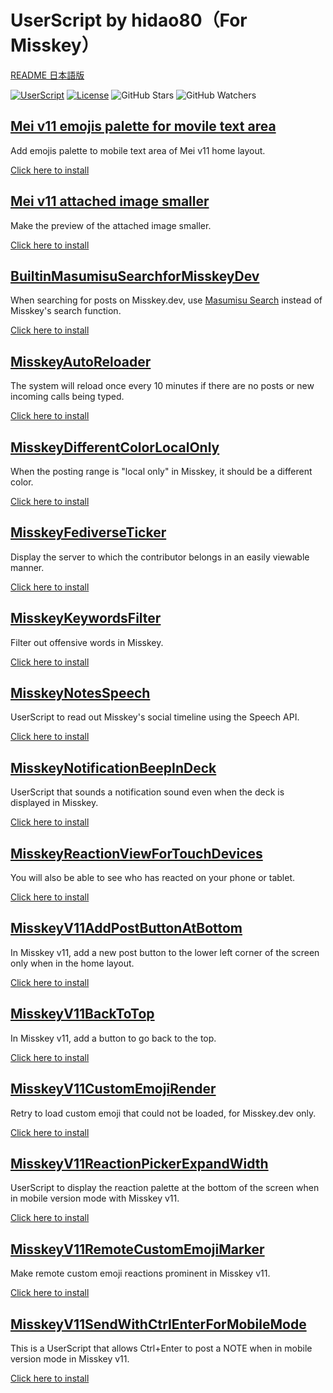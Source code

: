 # UserScript by hidao80（For Misskey）

[README 日本語版](./README_ja.md)

[![UserScript](https://img.shields.io/badge/Framework-UserScript-blue.svg)](https://en.wikipedia.org/wiki/Userscript)
[![License](https://img.shields.io/github/license/hidao80/UserScript)](/LICENSE)
![GitHub Stars](https://img.shields.io/github/stars/hidao80/UserScript?style=social)
![GitHub Watchers](https://img.shields.io/github/watchers/hidao80/UserScript?style=social)

## [Mei v11 emojis palette for movile text area](./MeiV11EmojisPaletteForMovileTextArea/README.md)

Add emojis palette to mobile text area of Mei v11 home layout.

[Click here to install](https://github.com/hidao80/UserScript/raw/main/src/Misskey/MeiV11EmojisPaletteForMovileTextArea/MeiV11EmojisPaletteForMovileTextArea.user.js)

## [Mei v11 attached image smaller](./MeiV11AttachedImageSmaller/README.md)

Make the preview of the attached image smaller.

[Click here to install](https://github.com/hidao80/UserScript/raw/main/src/Misskey/MeiV11AttachedImageSmaller/MeiV11AttachedImageSmaller.user.js)

## [BuiltinMasumisuSearchforMisskeyDev](./BuiltinMasumisuSearchforMisskeyDev/README.md)

When searching for posts on Misskey.dev, use [Masumisu Search](https://masmis-search.ja-jp.org/ui) instead of Misskey's search function.

[Click here to install](https://github.com/hidao80/UserScript/raw/main/src/Misskey/BuiltinMasumisuSearchforMisskeyDev/BuiltinMasumisuSearchforMisskeyDev.user.js)

## [MisskeyAutoReloader](./MisskeyAutoReloader/README.md)

The system will reload once every 10 minutes if there are no posts or new incoming calls being typed.

[Click here to install](https://github.com/hidao80/UserScript/raw/main/src/Misskey/MisskeyAutoReloader/MisskeyAutoReloader.user.js)

## [MisskeyDifferentColorLocalOnly](./MisskeyDifferentColorLocalOnly/README.md)

When the posting range is "local only" in Misskey, it should be a different color.

[Click here to install](https://github.com/hidao80/UserScript/raw/main/src/Misskey/MisskeyDifferentColorLocalOnly/MisskeyDifferentColorLocalOnly.user.js)

## [MisskeyFediverseTicker](./MisskeyFediverseTicker/README.md)

Display the server to which the contributor belongs in an easily viewable manner.

[Click here to install](https://github.com/hidao80/UserScript/raw/main/src/Misskey/MisskeyFediverseTicker/MisskeyFediverseTicker.user.js)

## [MisskeyKeywordsFilter](./MisskeyKeywordsFilter/README.md)

Filter out offensive words in Misskey.

[Click here to install](https://github.com/hidao80/UserScript/raw/main/src/Misskey/MisskeyKeywordsFilter/MisskeyKeywordsFilter.user.js)

## [MisskeyNotesSpeech](./MisskeyNotesSpeech/README.md)

UserScript to read out Misskey's social timeline using the Speech API.

[Click here to install](https://github.com/hidao80/UserScript/raw/main/src/Misskey/MisskeyNotesSpeech/MisskeyNotesSpeech.user.js)

## [MisskeyNotificationBeepInDeck](./MisskeyNotificationBeepInDeck/README.md)

UserScript that sounds a notification sound even when the deck is displayed in Misskey.

[Click here to install](https://github.com/hidao80/UserScript/raw/main/src/Misskey/MisskeyNotificationBeepInDeck/MisskeyNotificationBeepInDeck.user.js)

## [MisskeyReactionViewForTouchDevices](./MisskeyReactionViewForTouchDevices/README.md)

You will also be able to see who has reacted on your phone or tablet.

[Click here to install](https://github.com/hidao80/UserScript/raw/main/src/Misskey/MisskeyReactionViewForTouchDevices/MisskeyReactionViewForTouchDevices.user.js)

## [MisskeyV11AddPostButtonAtBottom](./MisskeyV11AddPostButtonAtBottom/README.md)

In Misskey v11, add a new post button to the lower left corner of the screen only when in the home layout.

[Click here to install](https://github.com/hidao80/UserScript/raw/main/src/Misskey/MisskeyV11AddPostButtonAtBottom/MisskeyV11AddPostButtonAtBottom.user.js)

## [MisskeyV11BackToTop](./MisskeyV11BackToTop/README.md)

In Misskey v11, add a button to go back to the top.

[Click here to install](https://github.com/hidao80/UserScript/raw/main/src/Misskey/MisskeyV11BackToTop/MisskeyV11BackToTop.user.js)

## [MisskeyV11CustomEmojiRender](./MisskeyV11CustomEmojiRender/README.md)

Retry to load custom emoji that could not be loaded, for Misskey.dev only.

[Click here to install](https://github.com/hidao80/UserScript/raw/main/src/Misskey/MisskeyV11CustomEmojiRender/MisskeyV11CustomEmojiRender.user.js)

## [MisskeyV11ReactionPickerExpandWidth](./MisskeyV11ReactionPickerExpandWidth/README.md)

UserScript to display the reaction palette at the bottom of the screen when in mobile version mode with Misskey v11.

[Click here to install](https://github.com/hidao80/UserScript/raw/main/src/Misskey/MisskeyV11ReactionPickerExpandWidth/MisskeyV11ReactionPickerExpandWidth.user.js)

## [MisskeyV11RemoteCustomEmojiMarker](./MisskeyV11RemoteCustomEmojiMarker/README.md)

Make remote custom emoji reactions prominent in Misskey v11.

[Click here to install](https://github.com/hidao80/UserScript/raw/main/src/Misskey/MisskeyV11RemoteCustomEmojiMarker/MisskeyV11RemoteCustomEmojiMarker.user.js)

## [MisskeyV11SendWithCtrlEnterForMobileMode](./MisskeyV11SendWithCtrlEnterForMobileMode/README.md)

This is a UserScript that allows Ctrl+Enter to post a NOTE when in mobile version mode in Misskey v11.

[Click here to install](https://github.com/hidao80/UserScript/raw/main/src/Misskey/MisskeyV11SendWithCtrlEnterForMobileMode/MisskeyV11SendWithCtrlEnterForMobileMode.user.js)
